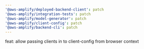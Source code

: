 ```yaml
---
'@aws-amplify/deployed-backend-client': patch
'@aws-amplify/integration-tests': patch
'@aws-amplify/model-generator': patch
'@aws-amplify/client-config': patch
'@aws-amplify/backend-cli': patch
---
```


feat: allow passing clients in to client-config from browser context
